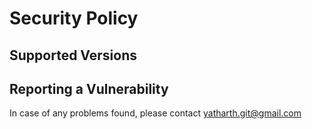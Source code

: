 # Security Policy

## Supported Versions

## Reporting a Vulnerability

In case of any problems found, please contact yatharth.git@gmail.com
